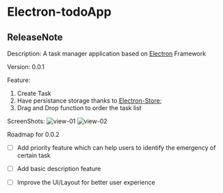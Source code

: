 # Electron-todoApp

## ReleaseNote 

Description:  A task manager application based on [Electron](https://www.electronjs.org/) Framework

Version:  0.0.1

Feature: 
1. Create Task  
2. Have persistance storage thanks to [Electron-Store](https://github.com/sindresorhus/electron-store);  
3. Drag and Drop function to order the task list

ScreenShots:
![view-01](https://user-images.githubusercontent.com/14222659/130415778-331160f2-759a-48ed-888e-bcb20d218adc.png)
![view-02](https://user-images.githubusercontent.com/14222659/130415785-ddecba56-60c4-4b1b-a70e-553570e88270.png)


Roadmap for 0.0.2

 - [ ] Add priority feature which can help users to identify the emergency of certain task
 - [ ] Add basic description feature
 - [ ] Improve the UI/Layout for better user experience


